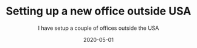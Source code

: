 ---
layout: layout.njk
tags: posts
category: Terraform
title: Setting up a new office outside USA
subtitle: I have setup a couple of offices outside the USA
date: 2020-05-01
postDate: May-2020
---
